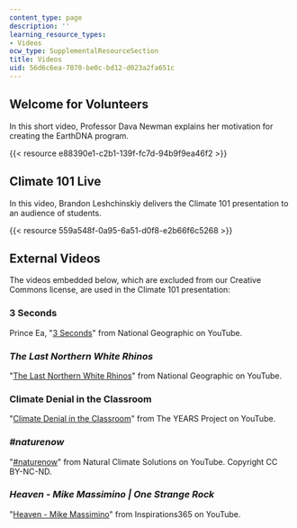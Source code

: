 ```yaml
---
content_type: page
description: ''
learning_resource_types:
- Videos
ocw_type: SupplementalResourceSection
title: Videos
uid: 56d6c6ea-7070-be0c-bd12-d023a2fa651c
---
```


Welcome for Volunteers
----------------------

In this short video, Professor Dava Newman explains her motivation for creating the EarthDNA program.

{{< resource e88390e1-c2b1-139f-fc7d-94b9f9ea46f2 >}} 

Climate 101 Live
----------------

In this video, Brandon Leshchinskiy delivers the Climate 101 presentation to an audience of students.

{{< resource 559a548f-0a95-6a51-d0f8-e2b66f6c5268 >}} 

External Videos
---------------

The videos embedded below, which are excluded from our Creative Commons license, are used in the Climate 101 presentation:

### 3 Seconds

Prince Ea, "[3 Seconds](https://www.youtube.com/watch?v=B-nEYsyRlYo&t=39s)" from National Geographic on YouTube.

### _The Last Northern White Rhinos_

"[The Last Northern White Rhinos](https://www.youtube.com/watch?v=x3gRU_SAN18)" from National Geographic on YouTube.

### Climate Denial in the Classroom

"[Climate Denial in the Classroom](https://www.youtube.com/watch?v=HXoAz6jNEG8)" from The YEARS Project on YouTube.

### _#naturenow_

"[#naturenow](https://www.youtube.com/watch?v=-S14SjemfAg)" from Natural Climate Solutions on YouTube. Copyright CC BY-NC-ND.

### _Heaven - Mike Massimino | One Strange Rock_

"[Heaven - Mike Massimino](https://www.youtube.com/watch?v=ZItiZSSnKAE)" from Inspirations365 on YouTube.